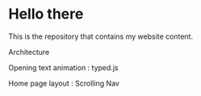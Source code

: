 # Hello there

This is the repository that contains my website content.

Architecture

Opening text animation : typed.js

Home page layout : Scrolling Nav

